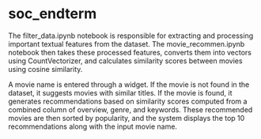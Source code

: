 # soc_endterm
The filter_data.ipynb notebook is responsible for extracting and processing important textual features from the dataset. The movie_recommen.ipynb notebook then takes these processed features, converts them into vectors using CountVectorizer, and calculates similarity scores between movies using cosine similarity.

A movie name is entered through a widget. If the movie is not found in the dataset, it suggests movies with similar titles. If the movie is found, it generates recommendations based on similarity scores computed from a combined column of overview, genre, and keywords. These recommended movies are then sorted by popularity, and the system displays the top 10 recommendations along with the input movie name.

